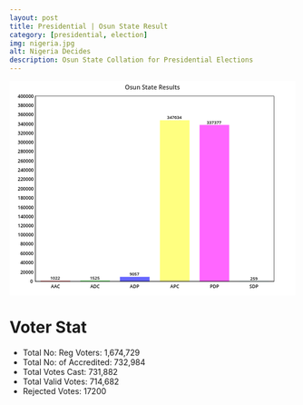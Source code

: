 ```yaml
---
layout: post
title: Presidential | Osun State Result
category: [presidential, election]
img: nigeria.jpg
alt: Nigeria Decides
description: Osun State Collation for Presidential Elections
---
```



<svg viewBox='0 0 800 600' xmlns='http://www.w3.org/2000/svg' xmlns:xlink='http://www.w3.org/1999/xlink' xml:space='preserve'><g font-family='Arial' font-size='11px' fill='none' fill-rule='evenodd' stroke-linecap='square'><rect id='b19667' x='0' y='0' width='800' height='600'/><use xlink:href='#b19667' fill='#FFFFFF'/><rect id='b19668' x='87' y='559' width='83' height='2'/><use xlink:href='#b19668' fill='#FF6666'/><rect id='b19669' x='198' y='558' width='83' height='3'/><use xlink:href='#b19669' fill='#80FF80'/><rect id='b19670' x='309' y='548' width='83' height='13'/><use xlink:href='#b19670' fill='#6666FF'/><rect id='b19671' x='421' y='110' width='83' height='451'/><use xlink:href='#b19671' fill='#FFFF80'/><rect id='b19672' x='532' y='123' width='83' height='438'/><use xlink:href='#b19672' fill='#FF66FF'/><rect id='b19673' x='643' y='560' width='83' height='1'/><use xlink:href='#b19673' fill='#CCFFFF'/><text id='b19674' style="font-family:'Open Sans Semibold';font-size:12px;" x='114' y='556'>1022</text><use xlink:href='#b19674' fill='#000000'/><text id='b19675' style="font-family:'Open Sans Semibold';font-size:12px;" x='225' y='555'>1525</text><use xlink:href='#b19675' fill='#000000'/><text id='b19676' style="font-family:'Open Sans Semibold';font-size:12px;" x='336' y='545'>9057</text><use xlink:href='#b19676' fill='#000000'/><text id='b19677' style="font-family:'Open Sans Semibold';font-size:12px;" x='441' y='107'>347634</text><use xlink:href='#b19677' fill='#000000'/><text id='b19678' style="font-family:'Open Sans Semibold';font-size:12px;" x='552' y='120'>337377</text><use xlink:href='#b19678' fill='#000000'/><text id='b19679' style="font-family:'Open Sans Semibold';font-size:12px;" x='674' y='557'>259</text><use xlink:href='#b19679' fill='#000000'/><rect id='b19680' x='72.5' y='42.5' width='668' height='518'/><use xlink:href='#b19680' stroke='#000000'/><line id='b19681' x1='72.5' y1='560.5' x2='72.5' y2='42.5'/><use xlink:href='#b19681' stroke='#000000'/><text id='b19682' style="font-family:'Open Sans Semibold';font-size:13px;" x='58' y='565'>0</text><use xlink:href='#b19682' fill='#000000'/><text id='b19683' style="font-family:'Open Sans Semibold';font-size:13px;" x='30' y='539'>20000</text><use xlink:href='#b19683' fill='#000000'/><text id='b19684' style="font-family:'Open Sans Semibold';font-size:13px;" x='30' y='513'>40000</text><use xlink:href='#b19684' fill='#000000'/><text id='b19685' style="font-family:'Open Sans Semibold';font-size:13px;" x='30' y='487'>60000</text><use xlink:href='#b19685' fill='#000000'/><text id='b19686' style="font-family:'Open Sans Semibold';font-size:13px;" x='30' y='461'>80000</text><use xlink:href='#b19686' fill='#000000'/><text id='b19687' style="font-family:'Open Sans Semibold';font-size:13px;" x='23' y='435'>100000</text><use xlink:href='#b19687' fill='#000000'/><text id='b19688' style="font-family:'Open Sans Semibold';font-size:13px;" x='23' y='410'>120000</text><use xlink:href='#b19688' fill='#000000'/><text id='b19689' style="font-family:'Open Sans Semibold';font-size:13px;" x='23' y='384'>140000</text><use xlink:href='#b19689' fill='#000000'/><text id='b19690' style="font-family:'Open Sans Semibold';font-size:13px;" x='23' y='358'>160000</text><use xlink:href='#b19690' fill='#000000'/><text id='b19691' style="font-family:'Open Sans Semibold';font-size:13px;" x='23' y='332'>180000</text><use xlink:href='#b19691' fill='#000000'/><text id='b19692' style="font-family:'Open Sans Semibold';font-size:13px;" x='23' y='306'>200000</text><use xlink:href='#b19692' fill='#000000'/><text id='b19693' style="font-family:'Open Sans Semibold';font-size:13px;" x='23' y='280'>220000</text><use xlink:href='#b19693' fill='#000000'/><text id='b19694' style="font-family:'Open Sans Semibold';font-size:13px;" x='23' y='254'>240000</text><use xlink:href='#b19694' fill='#000000'/><text id='b19695' style="font-family:'Open Sans Semibold';font-size:13px;" x='23' y='228'>260000</text><use xlink:href='#b19695' fill='#000000'/><text id='b19696' style="font-family:'Open Sans Semibold';font-size:13px;" x='23' y='202'>280000</text><use xlink:href='#b19696' fill='#000000'/><text id='b19697' style="font-family:'Open Sans Semibold';font-size:13px;" x='23' y='176'>300000</text><use xlink:href='#b19697' fill='#000000'/><text id='b19698' style="font-family:'Open Sans Semibold';font-size:13px;" x='23' y='151'>320000</text><use xlink:href='#b19698' fill='#000000'/><text id='b19699' style="font-family:'Open Sans Semibold';font-size:13px;" x='23' y='125'>340000</text><use xlink:href='#b19699' fill='#000000'/><text id='b19700' style="font-family:'Open Sans Semibold';font-size:13px;" x='23' y='99'>360000</text><use xlink:href='#b19700' fill='#000000'/><text id='b19701' style="font-family:'Open Sans Semibold';font-size:13px;" x='23' y='73'>380000</text><use xlink:href='#b19701' fill='#000000'/><text id='b19702' style="font-family:'Open Sans Semibold';font-size:13px;" x='23' y='47'>400000</text><use xlink:href='#b19702' fill='#000000'/><line id='b19703' x1='72.5' y1='560.5' x2='740.5' y2='560.5'/><use xlink:href='#b19703' stroke='#000000'/><text id='b19704' style="font-family:'Open Sans Semibold';font-size:13px;" x='116' y='579'>AAC</text><use xlink:href='#b19704' fill='#000000'/><text id='b19705' style="font-family:'Open Sans Semibold';font-size:13px;" x='226' y='579'>ADC</text><use xlink:href='#b19705' fill='#000000'/><text id='b19706' style="font-family:'Open Sans Semibold';font-size:13px;" x='337' y='579'>ADP</text><use xlink:href='#b19706' fill='#000000'/><text id='b19707' style="font-family:'Open Sans Semibold';font-size:13px;" x='450' y='579'>APC</text><use xlink:href='#b19707' fill='#000000'/><text id='b19708' style="font-family:'Open Sans Semibold';font-size:13px;" x='561' y='579'>PDP</text><use xlink:href='#b19708' fill='#000000'/><text id='b19709' style="font-family:'Open Sans Semibold';font-size:13px;" x='672' y='579'>SDP</text><use xlink:href='#b19709' fill='#000000'/><text id='b19710' style="font-family:'Open Sans Semibold';font-size:17px;" x='323' y='24'>Osun State Results</text><use xlink:href='#b19710' fill='#292929'/></g></svg>



# Voter Stat

- Total No: Reg Voters: 1,674,729 
- Total No: of Accredited: 732,984 
- Total Votes Cast: 731,882 
- Total Valid Votes: 714,682 
- Rejected Votes: 17200 


